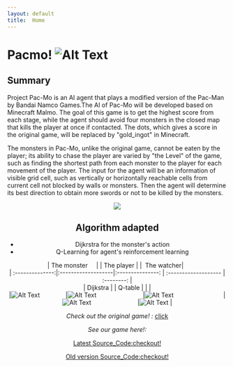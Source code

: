 ```yaml
---
layout: default
title:  Home
---
```


Pacmo! ![Alt Text](https://github.com/qdingqim/Pac-mo/raw/master/docs/decos/timg.gif) 
=========

Summary
---------

Project Pac-Mo is an AI agent that plays a modified version of the Pac-Man by Bandai Namco Games.The AI of Pac-Mo will be developed based on Minecraft Malmo. The goal of this game is to get the highest score from each stage, while the agent should avoid four monsters in the closed map that kills the player at once if contacted. The dots, which gives a score in the original game, will be replaced by "gold_ingot" in Minecraft. 

The monsters in Pac-Mo, unlike the original game, cannot be eaten by the player; its ability to chase the player are varied by "the Level" of the game, such as finding the shortest path from each monster to the player for each movement of the player. The input for the agent will be an information of visible grid cell, such as vertically or horizontally reachable cells from current cell not blocked by walls or monsters. Then the agent will determine its best direction to obtain more swords or not to be killed by the monsters.
<div style="text-align:center"><img src ="https://github.com/qdingqim/Pac-mo/raw/master/docs/decos/intro.png" /><div/>


Algorithm adapted
---------
- Dijkrstra for the monster's action
- Q-Learning for agent's reinforcement learning

| The monster     |                    |  The player      |                        |   The watcher|    
| :--------------:|:-------------------|:---------------: | :-------------------   |  :--------:  |    
| Dijkstra        |                    |   Q-table        |                        |              |     
|![Alt Text](https://github.com/qdingqim/Pac-mo/raw/master/docs//decos/monster.png)               |![Alt Text](https://github.com/qdingqim/Pac-mo/raw/master/docs//decos/blank.jpg)                           |![Alt Text](https://github.com/qdingqim/Pac-mo/raw/master/docs/decos/player.png)                             |![Alt Text](https://github.com/qdingqim/Pac-mo/raw/master/docs//decos/blank.jpg)                           |![Alt Text](https://github.com/qdingqim/Pac-mo/raw/master/docs//decos/watcher.png)  | 

_Check out the original game! :_ [click](https://www.google.com/search?q=pac+man&rlz=1C1CHZL_zh-CNUS736US736&oq=pac+man&aqs=chrome..69i57j0l5.2287j0j9&sourceid=chrome&ie=UTF-8#clb=clb)

_See our game here!:_


[Latest Source_Code:checkout!](https://github.com/qdingqim/Pac-mo/blob/master/pacmo1_6.py)

[Old version Source_Code:checkout!](https://github.com/qdingqim/Pac-mo)
